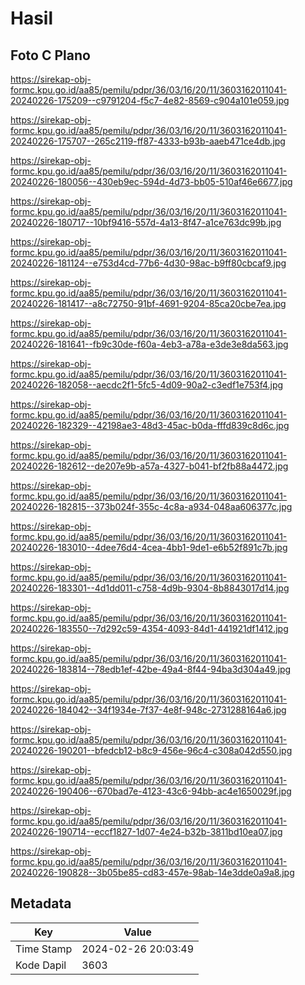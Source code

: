 # Hasil

## Foto C Plano

https://sirekap-obj-formc.kpu.go.id/aa85/pemilu/pdpr/36/03/16/20/11/3603162011041-20240226-175209--c9791204-f5c7-4e82-8569-c904a101e059.jpg

https://sirekap-obj-formc.kpu.go.id/aa85/pemilu/pdpr/36/03/16/20/11/3603162011041-20240226-175707--265c2119-ff87-4333-b93b-aaeb471ce4db.jpg

https://sirekap-obj-formc.kpu.go.id/aa85/pemilu/pdpr/36/03/16/20/11/3603162011041-20240226-180056--430eb9ec-594d-4d73-bb05-510af46e6677.jpg

https://sirekap-obj-formc.kpu.go.id/aa85/pemilu/pdpr/36/03/16/20/11/3603162011041-20240226-180717--10bf9416-557d-4a13-8f47-a1ce763dc99b.jpg

https://sirekap-obj-formc.kpu.go.id/aa85/pemilu/pdpr/36/03/16/20/11/3603162011041-20240226-181124--e753d4cd-77b6-4d30-98ac-b9ff80cbcaf9.jpg

https://sirekap-obj-formc.kpu.go.id/aa85/pemilu/pdpr/36/03/16/20/11/3603162011041-20240226-181417--a8c72750-91bf-4691-9204-85ca20cbe7ea.jpg

https://sirekap-obj-formc.kpu.go.id/aa85/pemilu/pdpr/36/03/16/20/11/3603162011041-20240226-181641--fb9c30de-f60a-4eb3-a78a-e3de3e8da563.jpg

https://sirekap-obj-formc.kpu.go.id/aa85/pemilu/pdpr/36/03/16/20/11/3603162011041-20240226-182058--aecdc2f1-5fc5-4d09-90a2-c3edf1e753f4.jpg

https://sirekap-obj-formc.kpu.go.id/aa85/pemilu/pdpr/36/03/16/20/11/3603162011041-20240226-182329--42198ae3-48d3-45ac-b0da-fffd839c8d6c.jpg

https://sirekap-obj-formc.kpu.go.id/aa85/pemilu/pdpr/36/03/16/20/11/3603162011041-20240226-182612--de207e9b-a57a-4327-b041-bf2fb88a4472.jpg

https://sirekap-obj-formc.kpu.go.id/aa85/pemilu/pdpr/36/03/16/20/11/3603162011041-20240226-182815--373b024f-355c-4c8a-a934-048aa606377c.jpg

https://sirekap-obj-formc.kpu.go.id/aa85/pemilu/pdpr/36/03/16/20/11/3603162011041-20240226-183010--4dee76d4-4cea-4bb1-9de1-e6b52f891c7b.jpg

https://sirekap-obj-formc.kpu.go.id/aa85/pemilu/pdpr/36/03/16/20/11/3603162011041-20240226-183301--4d1dd011-c758-4d9b-9304-8b8843017d14.jpg

https://sirekap-obj-formc.kpu.go.id/aa85/pemilu/pdpr/36/03/16/20/11/3603162011041-20240226-183550--7d292c59-4354-4093-84d1-441921df1412.jpg

https://sirekap-obj-formc.kpu.go.id/aa85/pemilu/pdpr/36/03/16/20/11/3603162011041-20240226-183814--78edb1ef-42be-49a4-8f44-94ba3d304a49.jpg

https://sirekap-obj-formc.kpu.go.id/aa85/pemilu/pdpr/36/03/16/20/11/3603162011041-20240226-184042--34f1934e-7f37-4e8f-948c-2731288164a6.jpg

https://sirekap-obj-formc.kpu.go.id/aa85/pemilu/pdpr/36/03/16/20/11/3603162011041-20240226-190201--bfedcb12-b8c9-456e-96c4-c308a042d550.jpg

https://sirekap-obj-formc.kpu.go.id/aa85/pemilu/pdpr/36/03/16/20/11/3603162011041-20240226-190406--670bad7e-4123-43c6-94bb-ac4e1650029f.jpg

https://sirekap-obj-formc.kpu.go.id/aa85/pemilu/pdpr/36/03/16/20/11/3603162011041-20240226-190714--eccf1827-1d07-4e24-b32b-3811bd10ea07.jpg

https://sirekap-obj-formc.kpu.go.id/aa85/pemilu/pdpr/36/03/16/20/11/3603162011041-20240226-190828--3b05be85-cd83-457e-98ab-14e3dde0a9a8.jpg


## Metadata

| Key        | Value               |
| ---------- | ------------------- |
| Time Stamp | 2024-02-26 20:03:49 |
| Kode Dapil | 3603                |



